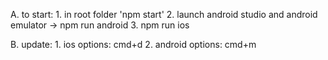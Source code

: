 A. to start: 1. in root folder 'npm start' 2. launch android studio and android emulator -> npm run android 3. npm run ios

B. update: 1. ios options: cmd+d 2. android options: cmd+m
